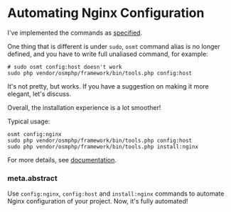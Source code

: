 # Automating Nginx Configuration

I've implemented the commands as [specified](27-data-contributor-installation.md#need-for-nginx-configuration-commands).

One thing that is different is under `sudo`, `osmt` command alias is no longer defined, and you have to write full unaliased command, for example:

    # sudo osmt config:host doesn't work 
    sudo php vendor/osmphp/framework/bin/tools.php config:host
    
It's not pretty, but works. If you have a suggestion on making it more elegant, let's discuss.

Overall, the installation experience is a lot smoother!

Typical usage:

    osmt config:nginx
    sudo php vendor/osmphp/framework/bin/tools.php config:host
    sudo php vendor/osmphp/framework/bin/tools.php install:nginx

For more details, see [documentation](https://osm.software/docs/framework/0.15/getting-started/web-server.html#nginx).

### meta.abstract

Use `config:nginx`, `config:host` and `install:nginx` commands to automate Nginx configuration of your project. Now, it's fully automated!
